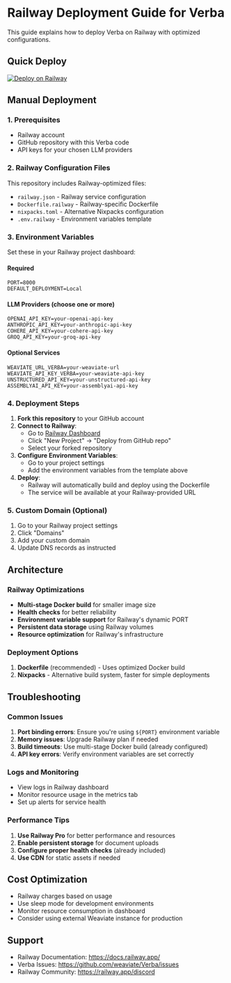 # Railway Deployment Guide for Verba

This guide explains how to deploy Verba on Railway with optimized configurations.

## Quick Deploy

[![Deploy on Railway](https://railway.app/button.svg)](https://railway.app/template/verba)

## Manual Deployment

### 1. Prerequisites

- Railway account
- GitHub repository with this Verba code
- API keys for your chosen LLM providers

### 2. Railway Configuration Files

This repository includes Railway-optimized files:

- `railway.json` - Railway service configuration
- `Dockerfile.railway` - Railway-specific Dockerfile
- `nixpacks.toml` - Alternative Nixpacks configuration
- `.env.railway` - Environment variables template

### 3. Environment Variables

Set these in your Railway project dashboard:

#### Required
```
PORT=8000
DEFAULT_DEPLOYMENT=Local
```

#### LLM Providers (choose one or more)
```
OPENAI_API_KEY=your-openai-api-key
ANTHROPIC_API_KEY=your-anthropic-api-key
COHERE_API_KEY=your-cohere-api-key
GROQ_API_KEY=your-groq-api-key
```

#### Optional Services
```
WEAVIATE_URL_VERBA=your-weaviate-url
WEAVIATE_API_KEY_VERBA=your-weaviate-api-key
UNSTRUCTURED_API_KEY=your-unstructured-api-key
ASSEMBLYAI_API_KEY=your-assemblyai-api-key
```

### 4. Deployment Steps

1. **Fork this repository** to your GitHub account
2. **Connect to Railway**:
   - Go to [Railway Dashboard](https://railway.app/dashboard)
   - Click "New Project" → "Deploy from GitHub repo"
   - Select your forked repository
3. **Configure Environment Variables**:
   - Go to your project settings
   - Add the environment variables from the template above
4. **Deploy**:
   - Railway will automatically build and deploy using the Dockerfile
   - The service will be available at your Railway-provided URL

### 5. Custom Domain (Optional)

1. Go to your Railway project settings
2. Click "Domains" 
3. Add your custom domain
4. Update DNS records as instructed

## Architecture

### Railway Optimizations

- **Multi-stage Docker build** for smaller image size
- **Health checks** for better reliability  
- **Environment variable support** for Railway's dynamic PORT
- **Persistent data storage** using Railway volumes
- **Resource optimization** for Railway's infrastructure

### Deployment Options

1. **Dockerfile** (recommended) - Uses optimized Docker build
2. **Nixpacks** - Alternative build system, faster for simple deployments

## Troubleshooting

### Common Issues

1. **Port binding errors**: Ensure you're using `${PORT}` environment variable
2. **Memory issues**: Upgrade Railway plan if needed
3. **Build timeouts**: Use multi-stage Docker build (already configured)
4. **API key errors**: Verify environment variables are set correctly

### Logs and Monitoring

- View logs in Railway dashboard
- Monitor resource usage in the metrics tab
- Set up alerts for service health

### Performance Tips

1. **Use Railway Pro** for better performance and resources
2. **Enable persistent storage** for document uploads
3. **Configure proper health checks** (already included)
4. **Use CDN** for static assets if needed

## Cost Optimization

- Railway charges based on usage
- Use sleep mode for development environments
- Monitor resource consumption in dashboard
- Consider using external Weaviate instance for production

## Support

- Railway Documentation: https://docs.railway.app/
- Verba Issues: https://github.com/weaviate/Verba/issues
- Railway Community: https://railway.app/discord
